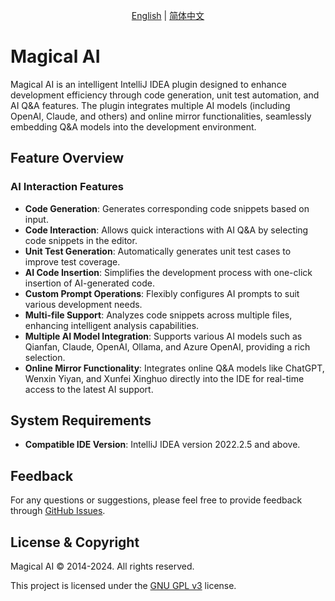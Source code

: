 <p align="center">
  <a href="./README.md">English</a> |
  <a href="./README_zh.md">简体中文</a>
</p>

# Magical AI

Magical AI is an intelligent IntelliJ IDEA plugin designed to enhance development efficiency through code generation, unit test automation, and AI Q&A features. The plugin integrates multiple AI models (including OpenAI, Claude, and others) and online mirror functionalities, seamlessly embedding Q&A models into the development environment.

## Feature Overview

### AI Interaction Features

- **Code Generation**: Generates corresponding code snippets based on input.
- **Code Interaction**: Allows quick interactions with AI Q&A by selecting code snippets in the editor.
- **Unit Test Generation**: Automatically generates unit test cases to improve test coverage.
- **AI Code Insertion**: Simplifies the development process with one-click insertion of AI-generated code.
- **Custom Prompt Operations**: Flexibly configures AI prompts to suit various development needs.
- **Multi-file Support**: Analyzes code snippets across multiple files, enhancing intelligent analysis capabilities.
- **Multiple AI Model Integration**: Supports various AI models such as Qianfan, Claude, OpenAI, Ollama, and Azure OpenAI, providing a rich selection.
- **Online Mirror Functionality**: Integrates online Q&A models like ChatGPT, Wenxin Yiyan, and Xunfei Xinghuo directly into the IDE for real-time access to the latest AI support.

## System Requirements

- **Compatible IDE Version**: IntelliJ IDEA version 2022.2.5 and above.

## Feedback

For any questions or suggestions, please feel free to provide feedback through [GitHub Issues](https://github.com/z-incubator/magical-ai-intellij-plugin/issues).

## License & Copyright

Magical AI © 2014-2024. All rights reserved.

This project is licensed under the [GNU GPL v3](https://www.gnu.org/licenses/gpl-3.0.html) license.